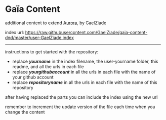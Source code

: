 # Gaïa Content
additional content to extend [Aurora](https://aurorabuilder.com/), by GaelZiade

index url: https://raw.githubusercontent.com/GaelZiade/gaia-content-dnd/master/user-GaelZiade.index

---

instructions to get started with the repository:

- replace ***yourname*** in the index filename, the user-yourname folder, this readme, and all the urls in each file
- replace ***yourgithubaccount*** in all the urls in each file with the name of your github account
- replace ***repositoryname*** in all the urls in each file with the name of this repository

after having replaced the parts you can include the index using the new url

remember to increment the update version of the file each time when you change the content
